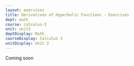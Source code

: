 ```yaml
---
layout: exercises
title: Derivatives of Hyperbolic Functions - Exercises
dept: math
course: calculus-I
unit: unit3
deptDisplay: Math
courseDisplay: Calculus I
unitDisplay: Unit 3
---
```


Coming soon


